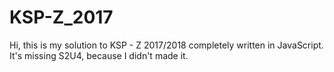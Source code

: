 # KSP-Z_2017
Hi, this is my solution to KSP - Z 2017/2018 completely written in JavaScript. It's missing S2U4, because I didn't made it.
